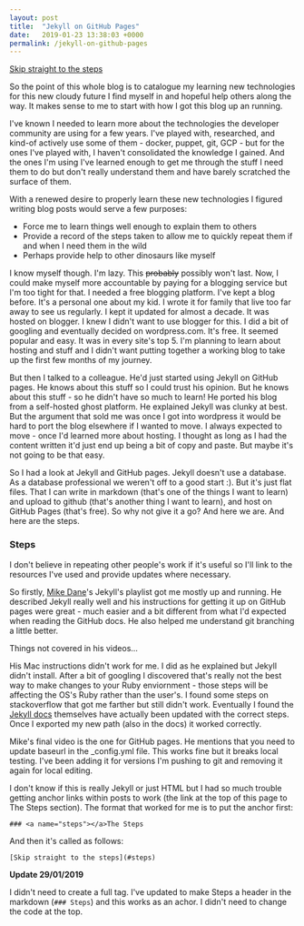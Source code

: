```yaml
---
layout: post
title:  "Jekyll on GitHub Pages"
date:   2019-01-23 13:38:03 +0000
permalink: /jekyll-on-github-pages
---
```


[Skip straight to the steps](#steps)

So the point of this whole blog is to catalogue my learning new technologies for this new cloudy future I find myself in and hopeful help others along the way. It makes sense to me to start with how I got this blog up an running.

I've known I needed to learn more about the technologies the developer community are using for a few years. I've played with, researched, and kind-of actively use some of them - docker, puppet, git, GCP - but for the ones I've played with, I haven't consolidated the knowledge I gained. And the ones I'm using I've learned enough to get me through the stuff I need them to do but don't really understand them and have barely scratched the surface of them.

With a renewed desire to properly learn these new technologies I figured writing blog posts would serve a few purposes:
* Force me to learn things well enough to explain them to others
* Provide a record of the steps taken to allow me to quickly repeat them if and when I need them in the wild
* Perhaps provide help to other dinosaurs like myself

I know myself though. I'm lazy. This ~~probably~~ possibly won't last. Now, I could make myself more accountable by paying for a blogging service but I'm too tight for that. I needed a free blogging platform. I've kept a blog before. It's a personal one about my kid. I wrote it for family that live too far away to see us regularly. I kept it updated for almost a decade. It was hosted on blogger. I knew I didn't want to use blogger for this. I did a bit of googling and eventually decided on wordpress.com. It's free. It seemed popular and easy. It was in every site's top 5. I'm planning to learn about hosting and stuff and I didn't want putting together a working blog to take up the first few months of my journey.

But then I talked to a colleague. He'd just started using Jekyll on GitHub pages. He knows about this stuff so I could trust his opinion. But he knows about this stuff - so he didn't have so much to learn! He ported his blog from a self-hosted ghost platform. He explained Jekyll was clunky at best. But the argument that sold me was once I got into wordpress it would be hard to port the blog elsewhere if I wanted to move. I always expected to move - once I'd learned more about hosting. I thought as long as I had the content written it'd just end up being a bit of copy and paste. But maybe it's not going to be that easy.

So I had a look at Jekyll and GitHub pages. Jekyll doesn't use a database. As a database professional we weren't off to a good start :). But it's just flat files. That I can write in markdown (that's one of the things I want to learn) and upload to github (that's another thing I want to learn), and host on GitHub Pages (that's free). So why not give it a go? And here we are. And here are the steps.

### Steps

I don't believe in repeating other people's work if it's useful so I'll link to the resources I've used and provide updates where necessary.

So firstly, [Mike Dane](https://www.youtube.com/playlist?list=PLLAZ4kZ9dFpOPV5C5Ay0pHaa0RJFhcmcB)'s Jekyll's playlist got me mostly up and running. He described Jekyll really well and his instructions for getting it up on GitHub pages were great - much easier and a bit different from what I'd expected when reading the GitHub docs. He also helped me understand git branching a little better.

Things not covered in his videos...

His Mac instructions didn't work for me. I did as he explained but Jekyll didn't install. After a bit of googling I discovered that's really not the best way to make changes to your Ruby enviornment - those steps will be affecting the OS's Ruby rather than the user's. I found some steps on stackoverflow that got me farther but still didn't work. Eventually I found the [Jekyll docs](https://jekyllrb.com/docs/installation/macos/) themselves have actually been updated with the correct steps.
Once I exported my new path (also in the docs) it worked correctly.

Mike's final video is the one for GitHub pages. He mentions that you need to update baseurl in the _config.yml file. This works fine but it breaks local testing. I've been adding it for versions I'm pushing to git and removing it again for local editing.

I don't know if this is really Jekyll or just HTML but I had so much trouble getting anchor links within posts to work (the link at the top of this page to The Steps section). The format that worked for me is to put the anchor first:

```
### <a name="steps"></a>The Steps
```

And then it's called as follows:

```
[Skip straight to the steps](#steps)
```

**Update 29/01/2019**

I didn't need to create a full tag. I've updated to make Steps a header in the markdown (`### Steps`) and this works as an achor. I didn't need to change the code at the top.